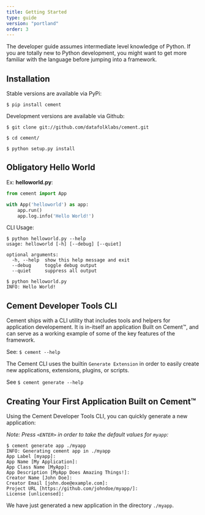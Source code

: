 ```yaml
---
title: Getting Started
type: guide
version: "portland"
order: 3
---
```


<p class="tip-warn">The developer guide assumes intermediate level knowledge of Python. If you are totally new to Python development, you might want to get more familiar with the language before jumping into a framework.</p>

## Installation

Stable versions are available via PyPi:

```
$ pip install cement
```

Development versions are available via Github:

```
$ git clone git://github.com/datafolklabs/cement.git

$ cd cement/

$ python setup.py install
```

## Obligatory Hello World

Ex: **helloworld.py**:

```python
from cement import App

with App('helloworld') as app:
    app.run()
    app.log.info('Hello World!')
```

CLI Usage:

```
$ python helloworld.py --help
usage: helloworld [-h] [--debug] [--quiet]

optional arguments:
  -h, --help  show this help message and exit
  --debug     toggle debug output
  --quiet     suppress all output

$ python helloworld.py
INFO: Hello World!
```

## Cement Developer Tools CLI

Cement ships with a CLI utility that includes tools and helpers for application developement. It is in-itself an application Built on Cement™, and can serve as a working example of some of the key features of the framework.

See: `$ cement --help`


The Cement CLI uses the builtin `Generate Extension` in order to easily create new applications, extensions, plugins, or scripts.

See `$ cement generate --help`


## Creating Your First Application Built on Cement™

Using the Cement Developer Tools CLI, you can quickly generate a new application:

*Note: Press `<ENTER>` in order to take the default values for `myapp`:*

```
$ cement generate app ./myapp
INFO: Generating cement app in ./myapp
App Label [myapp]:
App Name [My Application]:
App Class Name [MyApp]:
App Description [MyApp Does Amazing Things!]:
Creator Name [John Doe]:
Creator Email [john.doe@example.com]:
Project URL [https://github.com/johndoe/myapp/]:
License [unlicensed]:
```

We have just generated a new application in the directory `./myapp`.
